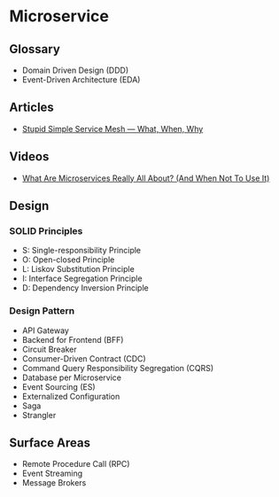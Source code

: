 # Microservice

<!--
https://medium.com/@marcelomg21/distribuindo-mon%C3%B3litos-soa-macro-mini-micro-e-nano-servi%C3%A7os-8057b9d4cf81

https://app.pluralsight.com/paths/skills/microservices-architecture

https://www.youtube.com/watch?v=j6ow-UemzBc

https://www.youtube.com/watch?v=4ItOK4K7Kjg

https://linkedin.com/learning/kubernetes-microservices/tracing-issues-with-jaeger
https://linkedin.com/learning/microservices-foundations/welcome
https://linkedin.com/learning/microservices-security/securing-microservices
-->

## Glossary

- Domain Driven Design (DDD)
- Event-Driven Architecture (EDA)

## Articles

- [Stupid Simple Service Mesh — What, When, Why](https://itnext.io/stupid-simple-service-mesh-what-when-why-e9be9e5f4d41)

## Videos

- [What Are Microservices Really All About? (And When Not To Use It)](https://youtube.com/watch?v=lTAcCNbJ7KE&t=11s)

## Design

### SOLID Principles

- S: Single-responsibility Principle
- O: Open-closed Principle
- L: Liskov Substitution Principle
- I: Interface Segregation Principle
- D: Dependency Inversion Principle

### Design Pattern

- API Gateway
- Backend for Frontend (BFF)
- Circuit Breaker
- Consumer-Driven Contract (CDC)
- Command Query Responsibility Segregation (CQRS)
- Database per Microservice
- Event Sourcing (ES)
- Externalized Configuration
- Saga
- Strangler

## Surface Areas

- Remote Procedure Call (RPC)
- Event Streaming
- Message Brokers
